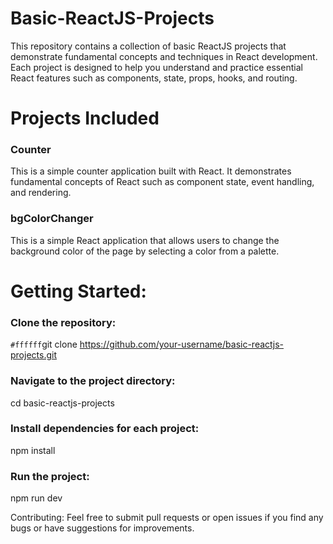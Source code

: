 # Basic-ReactJS-Projects

This repository contains a collection of basic ReactJS projects that demonstrate fundamental concepts and techniques in React development. Each project is designed to help you understand and practice essential React features such as components, state, props, hooks, and routing.

# Projects Included
### Counter
This is a simple counter application built with React. It demonstrates fundamental concepts of React such as component state, event handling, and rendering.
### bgColorChanger
This is a simple React application that allows users to change the background color of the page by selecting a color from a palette.

# Getting Started:

### Clone the repository:
`#ffffff`git clone https://github.com/your-username/basic-reactjs-projects.git
### Navigate to the project directory:
cd basic-reactjs-projects
### Install dependencies for each project:
npm install
### Run the project:
npm run dev

Contributing:
Feel free to submit pull requests or open issues if you find any bugs or have suggestions for improvements.
